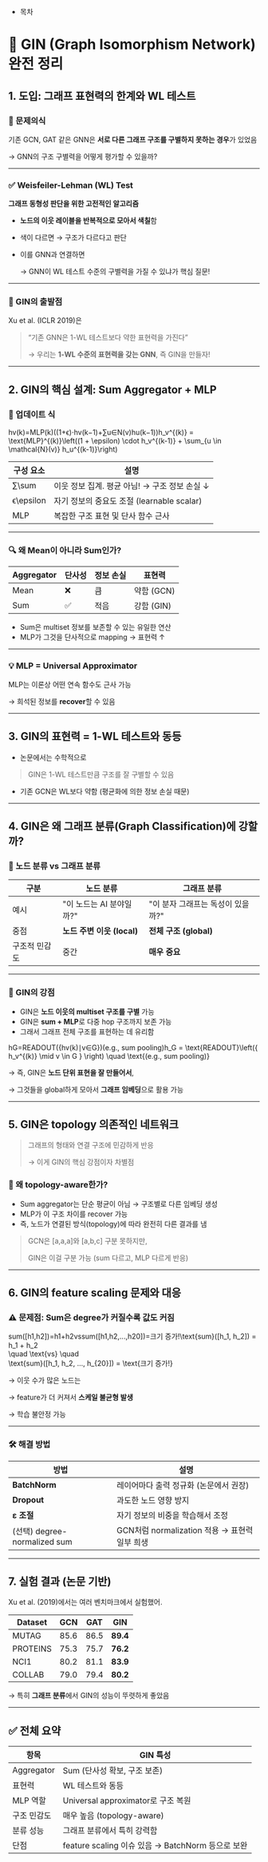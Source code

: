 
- 목차

# 📘 GIN (Graph Isomorphism Network) 완전 정리

## 1. 도입: 그래프 표현력의 한계와 WL 테스트

### 🧩 문제의식

기존 GCN, GAT 같은 GNN은 **서로 다른 그래프 구조를 구별하지 못하는 경우**가 있었음

→ GNN의 구조 구별력을 어떻게 평가할 수 있을까?

---

### ✅ Weisfeiler-Lehman (WL) Test

**그래프 동형성 판단을 위한 고전적인 알고리즘**

- **노드의 이웃 레이블을 반복적으로 모아서 색칠**함
- 색이 다르면 → 구조가 다르다고 판단
- 이를 GNN과 연결하면
    
    → GNN이 WL 테스트 수준의 구별력을 가질 수 있냐가 핵심 질문!
    

---

### 🧠 GIN의 출발점

Xu et al. (ICLR 2019)은

> “기존 GNN은 1-WL 테스트보다 약한 표현력을 가진다”
> 
> 
> → 우리는 **1-WL 수준의 표현력을 갖는 GNN**, 즉 GIN을 만들자!
> 

---

## 2. GIN의 핵심 설계: Sum Aggregator + MLP

### 🔄 업데이트 식

hv(k)=MLP(k)((1+ϵ)⋅hv(k−1)+∑u∈N(v)hu(k−1))h_v^{(k)} = \text{MLP}^{(k)}\left((1 + \epsilon) \cdot h_v^{(k-1)} + \sum_{u \in \mathcal{N}(v)} h_u^{(k-1)}\right)

| 구성 요소 | 설명 |
| --- | --- |
| ∑\sum | 이웃 정보 집계. 평균 아님! → 구조 정보 손실 ↓ |
| ϵ\epsilon | 자기 정보의 중요도 조절 (learnable scalar) |
| MLP | 복잡한 구조 표현 및 단사 함수 근사 |

---

### 🔍 왜 Mean이 아니라 Sum인가?

| Aggregator | 단사성 | 정보 손실 | 표현력 |
| --- | --- | --- | --- |
| Mean | ❌ | 큼 | 약함 (GCN) |
| Sum | ✅ | 적음 | 강함 (GIN) |
- Sum은 multiset 정보를 보존할 수 있는 유일한 연산
- MLP가 그것을 단사적으로 mapping → 표현력 ↑

---

### 💡 MLP = Universal Approximator

MLP는 이론상 어떤 연속 함수도 근사 가능

→ 희석된 정보를 **recover**할 수 있음

---

## 3. GIN의 표현력 = 1-WL 테스트와 동등

- 논문에서는 수학적으로

> GIN은 1-WL 테스트만큼 구조를 잘 구별할 수 있음
> 
- 기존 GCN은 WL보다 약함 (평균화에 의한 정보 손실 때문)

---

## 4. GIN은 왜 그래프 분류(Graph Classification)에 강할까?

### 🧪 노드 분류 vs 그래프 분류

| 구분 | 노드 분류 | 그래프 분류 |
| --- | --- | --- |
| 예시 | "이 노드는 AI 분야일까?" | "이 분자 그래프는 독성이 있을까?" |
| 중점 | **노드 주변 이웃 (local)** | **전체 구조 (global)** |
| 구조적 민감도 | 중간 | **매우 중요** |

---

### 🎯 GIN의 강점

- GIN은 **노드 이웃의 multiset 구조를 구별** 가능
- GIN은 **sum + MLP**로 다중 hop 구조까지 보존 가능
- 그래서 그래프 전체 구조를 표현하는 데 유리함

hG=READOUT({hv(k)∣v∈G})(e.g., sum pooling)h_G = \text{READOUT}\left(\{ h_v^{(k)} \mid v \in G \} \right)
\quad \text{(e.g., sum pooling)}

→ 즉, GIN은 **노드 단위 표현을 잘 만들어서**,

→ 그것들을 global하게 모아서 **그래프 임베딩**으로 활용 가능

---

## 5. GIN은 **topology 의존적인 네트워크**

> 그래프의 형태와 연결 구조에 민감하게 반응
> 
> 
> → 이게 GIN의 핵심 강점이자 차별점
> 

### 📐 왜 topology-aware한가?

- Sum aggregator는 단순 평균이 아님 → 구조별로 다른 임베딩 생성
- MLP가 이 구조 차이를 recover 가능
- 즉, 노드가 연결된 방식(topology)에 따라 완전히 다른 결과를 냄

> GCN은 [a,a,a]와 [a,b,c] 구분 못하지만,
> 
> 
> GIN은 이걸 구분 가능 (sum 다르고, MLP 다르게 반응)
> 

---

## 6. GIN의 **feature scaling 문제**와 대응

### ⚠️ 문제점: Sum은 degree가 커질수록 값도 커짐

sum([h1,h2])=h1+h2vssum([h1,h2,...,h20])=크기 증가!\text{sum}([h_1, h_2]) = h_1 + h_2  
\quad \text{vs} \quad  
\text{sum}([h_1, h_2, ..., h_{20}]) = \text{크기 증가!}

→ 이웃 수가 많은 노드는

→ feature가 더 커져서 **스케일 불균형 발생**

→ 학습 불안정 가능

---

### 🛠️ 해결 방법

| 방법 | 설명 |
| --- | --- |
| **BatchNorm** | 레이어마다 출력 정규화 (논문에서 권장) |
| **Dropout** | 과도한 노드 영향 방지 |
| **ε 조절** | 자기 정보의 비중을 학습해서 조정 |
| (선택) degree-normalized sum | GCN처럼 normalization 적용 → 표현력 일부 희생 |

---

## 7. 실험 결과 (논문 기반)

Xu et al. (2019)에서는 여러 벤치마크에서 실험했어.

| Dataset | GCN | GAT | **GIN** |
| --- | --- | --- | --- |
| MUTAG | 85.6 | 86.5 | **89.4** |
| PROTEINS | 75.3 | 75.7 | **76.2** |
| NCI1 | 80.2 | 81.1 | **83.9** |
| COLLAB | 79.0 | 79.4 | **80.2** |

→ 특히 **그래프 분류**에서 GIN의 성능이 뚜렷하게 좋았음

---

## ✅ 전체 요약

| 항목 | GIN 특성 |
| --- | --- |
| Aggregator | Sum (단사성 확보, 구조 보존) |
| 표현력 | WL 테스트와 동등 |
| MLP 역할 | Universal approximator로 구조 복원 |
| 구조 민감도 | 매우 높음 (topology-aware) |
| 분류 성능 | 그래프 분류에서 특히 강력함 |
| 단점 | feature scaling 이슈 있음 → BatchNorm 등으로 보완 |